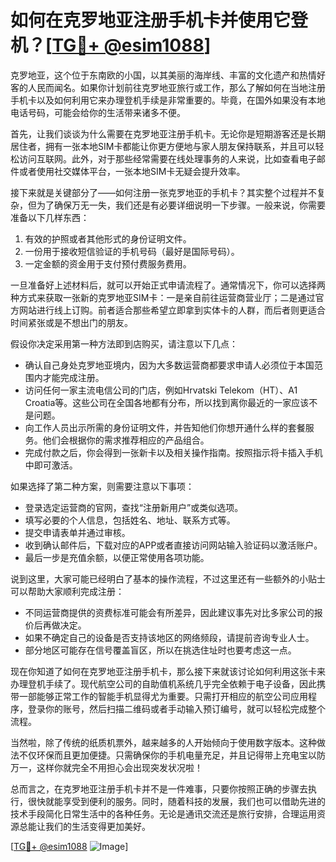 # 如何在克罗地亚注册手机卡并使用它登机？[[TG💪+ @esim1088](https://t.me/s/esim1088)]

克罗地亚，这个位于东南欧的小国，以其美丽的海岸线、丰富的文化遗产和热情好客的人民而闻名。如果你计划前往克罗地亚旅行或工作，那么了解如何在当地注册手机卡以及如何利用它来办理登机手续是非常重要的。毕竟，在国外如果没有本地电话号码，可能会给你的生活带来诸多不便。

首先，让我们谈谈为什么需要在克罗地亚注册手机卡。无论你是短期游客还是长期居住者，拥有一张本地SIM卡都能让你更方便地与家人朋友保持联系，并且可以轻松访问互联网。此外，对于那些经常需要在线处理事务的人来说，比如查看电子邮件或者使用社交媒体平台，一张本地SIM卡无疑会提升效率。

接下来就是关键部分了——如何注册一张克罗地亚的手机卡？其实整个过程并不复杂，但为了确保万无一失，我们还是有必要详细说明一下步骤。一般来说，你需要准备以下几样东西：

1. 有效的护照或者其他形式的身份证明文件。
2. 一份用于接收短信验证的手机号码（最好是国际号码）。
3. 一定金额的资金用于支付预付费服务费用。

一旦准备好上述材料后，就可以开始正式申请流程了。通常情况下，你可以选择两种方式来获取一张新的克罗地亚SIM卡：一是亲自前往运营商营业厅；二是通过官方网站进行线上订购。前者适合那些希望立即拿到实体卡的人群，而后者则更适合时间紧张或是不想出门的朋友。

假设你决定采用第一种方法即到店购买，请注意以下几点：
- 确认自己身处克罗地亚境内，因为大多数运营商都要求申请人必须位于本国范围内才能完成注册。
- 访问任何一家主流电信公司的门店，例如Hrvatski Telekom（HT）、A1 Croatia等。这些公司在全国各地都有分布，所以找到离你最近的一家应该不是问题。
- 向工作人员出示所需的身份证明文件，并告知他们你想开通什么样的套餐服务。他们会根据你的需求推荐相应的产品组合。
- 完成付款之后，你会得到一张新卡以及相关操作指南。按照指示将卡插入手机中即可激活。

如果选择了第二种方案，则需要注意以下事项：
- 登录选定运营商的官网，查找“注册新用户”或类似选项。
- 填写必要的个人信息，包括姓名、地址、联系方式等。
- 提交申请表单并通过审核。
- 收到确认邮件后，下载对应的APP或者直接访问网站输入验证码以激活账户。
- 最后一步是充值余额，以便正常使用各项功能。

说到这里，大家可能已经明白了基本的操作流程，不过这里还有一些额外的小贴士可以帮助大家顺利完成注册：
- 不同运营商提供的资费标准可能会有所差异，因此建议事先对比多家公司的报价后再做决定。
- 如果不确定自己的设备是否支持该地区的网络频段，请提前咨询专业人士。
- 部分地区可能存在信号覆盖盲区，所以在挑选住址时也要考虑这一点。

现在你知道了如何在克罗地亚注册手机卡，那么接下来就该讨论如何利用这张卡来办理登机手续了。现代航空公司的自助值机系统几乎完全依赖于电子设备，因此携带一部能够正常工作的智能手机显得尤为重要。只需打开相应的航空公司应用程序，登录你的账号，然后扫描二维码或者手动输入预订编号，就可以轻松完成整个流程。

当然啦，除了传统的纸质机票外，越来越多的人开始倾向于使用数字版本。这种做法不仅环保而且更加便捷。只需确保你的手机电量充足，并且记得带上充电宝以防万一，这样你就完全不用担心会出现突发状况啦！

总而言之，在克罗地亚注册手机卡并不是一件难事，只要你按照正确的步骤去执行，很快就能享受到便利的服务。同时，随着科技的发展，我们也可以借助先进的技术手段简化日常生活中的各种任务。无论是通讯交流还是旅行安排，合理运用资源总能让我们的生活变得更加美好。

[[TG💪+ @esim1088](https://t.me/s/esim1088) ![Image](https://i.postimg.cc/4NQfJmqS/Snipaste-2025-05-13-00-14-12.png)]